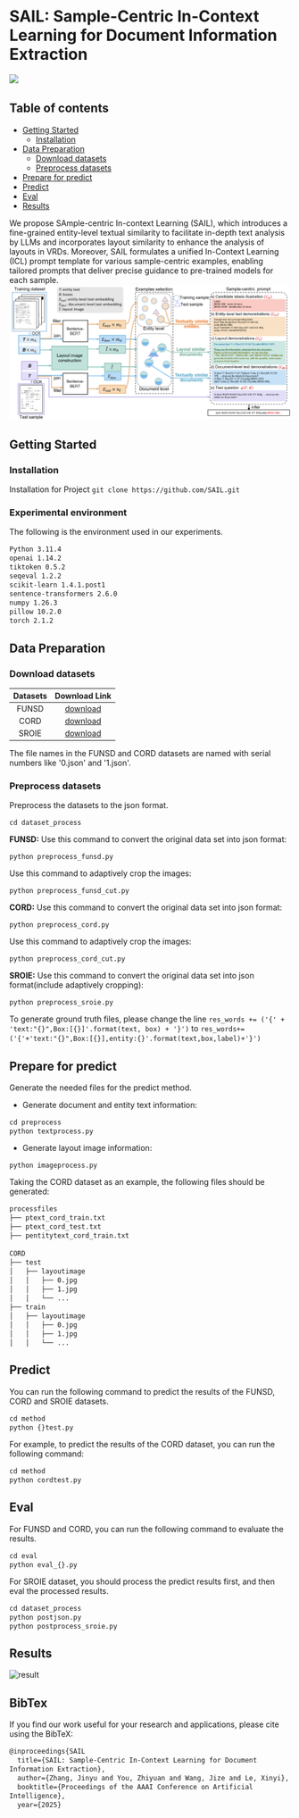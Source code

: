 # SAIL: Sample-Centric In-Context Learning for Document Information Extraction
<a href='https://arxiv.org/abs/2412.17092'><img src='https://img.shields.io/badge/Paper-PDF-red'></a>

## Table of contents
- [Getting Started](#getting-started)
  - [Installation](#installation)
- [Data Preparation](#data-preparation)
    - [Download datasets](#download-datasets)
    - [Preprocess datasets](#preprocess-datasets)
- [Prepare for predict](#prepare-for-predict)
- [Predict](#predict)
- [Eval](#eval)
- [Results](#results)

We propose SAmple-centric In-context Learning (SAIL), which introduces a fine-grained entity-level textual similarity to facilitate in-depth text analysis by LLMs and incorporates layout similarity to enhance the analysis of layouts in VRDs. Moreover, SAIL formulates a unified In-Context Learning (ICL) prompt template for various sample-centric examples, enabling tailored prompts that deliver precise guidance to pre-trained models for each sample.
![method](./fig/method.png)


## Getting Started
### Installation
Installation for Project
```git clone https://github.com/SAIL.git```

### Experimental environment
The following is the environment used in our experiments.
```
Python 3.11.4
openai 1.14.2
tiktoken 0.5.2
seqeval 1.2.2
scikit-learn 1.4.1.post1
sentence-transformers 2.6.0
numpy 1.26.3
pillow 10.2.0
torch 2.1.2
```

## Data Preparation
### Download datasets
| Datasets | Download Link |
| :---: | :---: |
|FUNSD| [download](https://www.kaggle.com/datasets/aravindram11/funsdform-understanding-noisy-scanned-documents) |
|CORD| [download](https://github.com/clovaai/cord)|
|SROIE| [download](https://www.kaggle.com/datasets/urbikn/sroie-datasetv2)|

The file names in the FUNSD and CORD datasets are named with serial numbers like '0.json' and '1.json'. 

### Preprocess datasets
Preprocess the datasets to the json format.
```
cd dataset_process
```

**FUNSD:** 
Use this command to convert the original data set into json format:
```
python preprocess_funsd.py
```
Use this command to 
adaptively crop the images:
```
python preprocess_funsd_cut.py
```

**CORD:** 
Use this command to convert the original data set into json format:
```
python preprocess_cord.py
```
Use this command to adaptively crop the images:
```
python preprocess_cord_cut.py
```

**SROIE:** 
Use this command to convert the original data set into json format(include adaptively cropping):
```
python preprocess_sroie.py
```

To generate ground truth files, please change the line
`res_words += ('{' + 'text:"{}",Box:[{}]'.format(text, box) + '}')`
to
`res_words+=('{'+'text:"{}",Box:[{}],entity:{}'.format(text,box,label)+'}')`


## Prepare for predict
Generate the needed files for the predict method.
- Generate document and entity text information: 
```
cd preprocess
python textprocess.py
```
- Generate layout image information: 
```
python imageprocess.py
```
Taking the CORD dataset as an example, the following files should be generated:
```
processfiles
├── ptext_cord_train.txt
├── ptext_cord_test.txt
├── pentitytext_cord_train.txt

CORD
├── test
│   ├── layoutimage
│   │   ├── 0.jpg
│   │   ├── 1.jpg
│   │   └── ...
├── train
│   ├── layoutimage
│   │   ├── 0.jpg
│   │   ├── 1.jpg
│   │   └── ...
```

## Predict
You can run the following command to predict the results of the FUNSD, CORD and SROIE datasets.
```
cd method
python {}test.py
```
For example, to predict the results of the CORD dataset, you can run the following command:
```
cd method
python cordtest.py
```

## Eval
For FUNSD and CORD, you can run the following command to evaluate the results.
```
cd eval
python eval_{}.py
```
For SROIE dataset, you should process the predict results first, and then eval the processed results.
```
cd dataset_process
python postjson.py
python postprocess_sroie.py
```

## Results
![result](./fig/mainresult.png)

## BibTex
If you find our work useful for your research and applications, please cite using the BibTeX:
```
@inproceedings{SAIL
  title={SAIL: Sample-Centric In-Context Learning for Document Information Extraction},
  author={Zhang, Jinyu and You, Zhiyuan and Wang, Jize and Le, Xinyi},
  booktitle={Proceedings of the AAAI Conference on Artificial Intelligence},
  year={2025}
```


